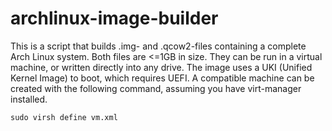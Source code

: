 # archlinux-image-builder

This is a script that builds .img- and .qcow2-files containing a complete Arch Linux system. Both files are <=1GB in size. They can be run in a virtual machine, or written directly into any drive. The image uses a UKI (Unified Kernel Image) to boot, which requires UEFI. A compatible machine can be created with the following command, assuming you have virt-manager installed.

```
sudo virsh define vm.xml
```